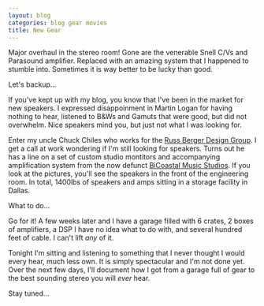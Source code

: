 ```yaml
---
layout: blog
categories: blog gear movies
title: New Gear
---
```

Major overhaul in the stereo room!  Gone are the venerable Snell C/Vs and Parasound amplifier.  Replaced with an amazing system that I happened to stumble into.  Sometimes it is way better to be lucky than good.

Let's backup...

If you've kept up with my blog, you know that I've been in the market for new speakers.  I expressed disappoinment in Martin Logan for having nothing to hear, listened to B&Ws and Gamuts that  were good, but did not overwhelm.  Nice speakers mind you, but just not what I was looking for.

Enter my uncle Chuck Chiles who works for the [Russ Berger Design Group](http://rbdg.com).  I get a call at work wondering if I'm still looking for speakers.  Turns out he has a line on a set of custom studio montitors and accompanying amplification system from the now defunct [BiCoastal Music Studios](http://www.sonicscoop.com/2013/08/11/ny-studio-bicoastal-music-closes-hal-winer-on-the-economics-of-world-class-rooms/).  If you look at the pictures, you'll see the speakers in the front of the engineering room.  In total, 1400lbs of speakers and amps sitting in a storage facility in Dallas.

What to do...

Go for it!  A few weeks later and I have a garage filled with 6 crates, 2 boxes of amplifiers, a DSP I have no idea what to do with, and several hundred feet of cable.  I can't lift *any* of it.

Tonight I'm sitting and listening to something that I never thought I would every hear, much less own.  It is simply spectacular and I'm not done yet.  Over the next few days, I'll document how I got from a garage full of gear to the best sounding stereo you will *ever* hear.

Stay tuned...
